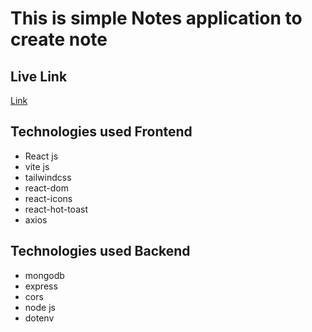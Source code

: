 # This is simple Notes application to create note

## Live Link
[Link]()


## Technologies used Frontend
* React js
* vite js
* tailwindcss
* react-dom
* react-icons
* react-hot-toast
* axios

## Technologies used Backend
* mongodb
* express
* cors
* node js
* dotenv

 